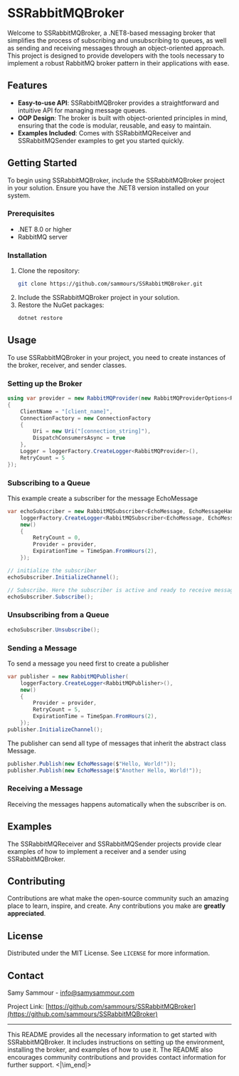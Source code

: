 # SSRabbitMQBroker

Welcome to SSRabbitMQBroker, a .NET8-based messaging broker that simplifies the process of subscribing and unsubscribing to queues, as well as sending and receiving messages through an object-oriented approach. This project is designed to provide developers with the tools necessary to implement a robust RabbitMQ broker pattern in their applications with ease.

## Features

- **Easy-to-use API**: SSRabbitMQBroker provides a straightforward and intuitive API for managing message queues.
- **OOP Design**: The broker is built with object-oriented principles in mind, ensuring that the code is modular, reusable, and easy to maintain.
- **Examples Included**: Comes with SSRabbitMQReceiver and SSRabbitMQSender examples to get you started quickly.

## Getting Started

To begin using SSRabbitMQBroker, include the SSRabbitMQBroker project in your solution. Ensure you have the .NET8 version installed on your system.

### Prerequisites

- .NET 8.0 or higher
- RabbitMQ server

### Installation

1. Clone the repository:
   ```sh
   git clone https://github.com/sammours/SSRabbitMQBroker.git
   ```
2. Include the SSRabbitMQBroker project in your solution.
3. Restore the NuGet packages:
   ```sh
   dotnet restore
   ```

## Usage

To use SSRabbitMQBroker in your project, you need to create instances of the broker, receiver, and sender classes.

### Setting up the Broker

```csharp
using var provider = new RabbitMQProvider(new RabbitMQProviderOptions<RabbitMQProvider>
{
    ClientName = "[client_name]",
    ConnectionFactory = new ConnectionFactory
    {
        Uri = new Uri("[connection_string]"),
        DispatchConsumersAsync = true
    },
    Logger = loggerFactory.CreateLogger<RabbitMQProvider>(),
    RetryCount = 5
});
```

### Subscribing to a Queue

This example create a subscriber for the message EchoMessage
```csharp
var echoSubscriber = new RabbitMQSubscriber<EchoMessage, EchoMessageHandler>(
    loggerFactory.CreateLogger<RabbitMQSubscriber<EchoMessage, EchoMessageHandler>>(),
    new()
    {
        RetryCount = 0,
        Provider = provider,
        ExpirationTime = TimeSpan.FromHours(2),
    });

// initialize the subscriber 
echoSubscriber.InitializeChannel();

// Subscribe. Here the subscriber is active and ready to receive messages
echoSubscriber.Subscribe();
```

### Unsubscribing from a Queue

```csharp
echoSubscriber.Unsubscribe();
```

### Sending a Message

To send a message you need first to create a publisher
```csharp
var publisher = new RabbitMQPublisher(
    loggerFactory.CreateLogger<RabbitMQPublisher>(),
    new()
    {
        Provider = provider,
        RetryCount = 5,
        ExpirationTime = TimeSpan.FromHours(2),
    });
publisher.InitializeChannel();
```
The publisher can send all type of messages that inherit the abstract class Message.
```csharp
publisher.Publish(new EchoMessage($"Hello, World!"));
publisher.Publish(new EchoMessage($"Another Hello, World!"));
```

### Receiving a Message

Receiving the messages happens automatically when the subscriber is on.


## Examples

The SSRabbitMQReceiver and SSRabbitMQSender projects provide clear examples of how to implement a receiver and a sender using SSRabbitMQBroker.

## Contributing

Contributions are what make the open-source community such an amazing place to learn, inspire, and create. Any contributions you make are **greatly appreciated**.

## License

Distributed under the MIT License. See `LICENSE` for more information.

## Contact

Samy Sammour - info@samysammour.com

Project Link: [https://github.com/sammours/SSRabbitMQBroker](https://github.com/sammours/SSRabbitMQBroker)

---

This README provides all the necessary information to get started with SSRabbitMQBroker. It includes instructions on setting up the environment, installing the broker, and examples of how to use it. The README also encourages community contributions and provides contact information for further support. <|\im_end|>
